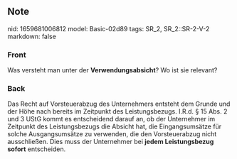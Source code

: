 ## Note
nid: 1659681006812
model: Basic-02d89
tags: SR_2, SR_2::SR-2-V-2
markdown: false

### Front
Was versteht man unter der <b>Verwendungsabsicht</b>? Wo ist sie relevant?

### Back
Das Recht auf Vorsteuerabzug des Unternehmers entsteht dem Grunde
und der Höhe nach bereits im Zeitpunkt des Leistungsbezugs. I.R.d.
§ 15 Abs. 2 und 3 UStG kommt es entscheidend darauf an, ob der
Unternehmer im Zeitpunkt des Leistungsbezugs die Absicht hat, die
Eingangsumsätze für solche Ausgangsumsätze zu verwenden, die den
Vorsteuerabzug nicht ausschließen. Dies muss der Unternehmer bei
<b>jedem Leistungsbezug</b> <b>sofort</b> entscheiden.
